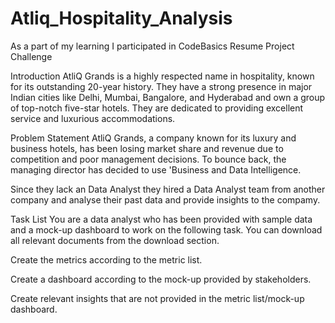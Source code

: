 # Atliq_Hospitality_Analysis
As a part of my learning I participated in CodeBasics Resume Project Challenge


Introduction
AtliQ Grands is a highly respected name in hospitality, known for its outstanding 20-year history. They have a strong presence in major Indian cities like Delhi, Mumbai, Bangalore, and Hyderabad and own a group of top-notch five-star hotels. They are dedicated to providing excellent service and luxurious accommodations.

Problem Statement
AtliQ Grands, a company known for its luxury and business hotels, has been losing market share and revenue due to competition and poor management decisions. To bounce back, the managing director has decided to use 'Business and Data Intelligence.

Since they lack an Data Analyst they hired a Data Analyst team from another company and analyse their past data and provide insights to the compamy.

Task List
You are a data analyst who has been provided with sample data and a mock-up dashboard to work on the following task. You can download all relevant documents from the download section.

Create the metrics according to the metric list.

Create a dashboard according to the mock-up provided by stakeholders.

Create relevant insights that are not provided in the metric list/mock-up dashboard.
